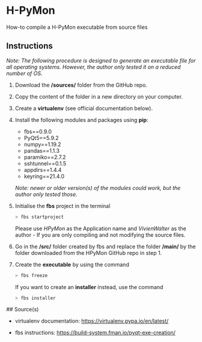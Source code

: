 # H-PyMon

How-to compile a H-PyMon executable from source files

## Instructions

*Note: The following procedure is designed to generate an executable file for all operating systems. However, the author only tested it on a reduced number of OS.*

1. Download the **/sources/** folder from the GitHub repo.

2. Copy the content of the folder in a new directory on your computer.

3. Create a **virtualenv** (see official documentation below).

4. Install the following modules and packages using **pip**:

    * fbs==0.9.0
    * PyQt5==5.9.2
    * numpy==1.19.2
    * pandas==1.1.3
    * paramiko==2.7.2
    * sshtunnel==0.1.5
    * appdirs==1.4.4
    * keyring==21.4.0

    *Note: newer or older version(s) of the modules could work, but the author only tested those.*

5. Initialise the **fbs** project in the terminal

    ```bash
    > fbs startproject
    ```

    Please use *HPyMon* as the Application name and *VivienWalter* as the author - If you are only compiling and not modifying the source files.

6. Go in the **/src/** folder created by fbs and replace the folder **/main/** by the folder downloaded from the HPyMon GitHub repo in step 1.

7. Create the **executable** by using the command

    ```bash
    > fbs freeze
    ```

    If you want to create an **installer** instead, use the command

    ```bash
    > fbs installer
    ```

## Source(s)

- virtualenv documentation: https://virtualenv.pypa.io/en/latest/

- fbs instructions: https://build-system.fman.io/pyqt-exe-creation/
